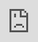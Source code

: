 ```yaml
---
layout: blank
title: Loki Demonstrator
---
```

<iframe src="https://lokimx7-development.cfapps.eu10.hana.ondemand.com/" frameborder="0" style="overflow:hidden;overflow-x:hidden;overflow-y:hidden;height:100%;width:100%;position:absolute;top:0px;left:0px;right:0px;bottom:0px" height="100%" width="100%">
</iframe>
 
